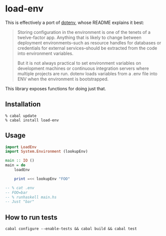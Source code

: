 # load-env

This is effectively a port of [dotenv][], whose README explains it best:

> Storing configuration in the environment is one of the tenets of a
> twelve-factor app. Anything that is likely to change between deployment
> environments–such as resource handles for databases or credentials for
> external services–should be extracted from the code into environment
> variables.
>
> But it is not always practical to set environment variables on development
> machines or continuous integration servers where multiple projects are run.
> dotenv loads variables from a .env file into ENV when the environment is
> bootstrapped.

[dotenv]: https://github.com/bkeepers/dotenv

This library exposes functions for doing just that.

## Installation

```
% cabal update
% cabal install load-env
```

## Usage

```haskell
import LoadEnv
import System.Environment (lookupEnv)

main :: IO ()
main = do
    loadEnv

    print =<< lookupEnv "FOO"

-- % cat .env
-- FOO=bar
-- % runhaskell main.hs
-- Just "bar"
```

## How to run tests

```
cabal configure --enable-tests && cabal build && cabal test
```
